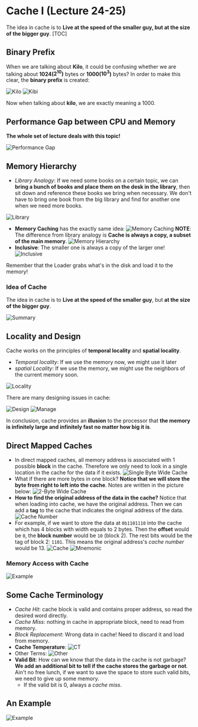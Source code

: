 # Cache I (Lecture 24-25)

The idea in cache is to **Live at the speed of the smaller guy, but at the size of the bigger guy**.
[TOC]

## Binary Prefix

When we are talking about **Kilo**, it could be confusing whether we are talking about **1024($2^{10})$** bytes or **1000($10^3$)** bytes? In order to make this clear, the **binary prefix** is created:

![Kilo](./Image/Week9/Week9-1.png)
![Kibi](./Image/Week9/Week9-2.png)

Now when talking about **kilo**, we are exactly meaning a 1000.

## Performance Gap between CPU and Memory

**The whole set of lecture deals with this topic!**

![Performance Gap](./Image/Week9/Week9-3.png)

## Memory Hierarchy

- *Library Analogy*: If we need some books on a certain topic, we can **bring a bunch of books and place them on the desk in the library**, then sit down and reference these books we bring when necessary. We don't have to bring one book from the big library and find for another one when we need more books.  

![Library](./Image/Week9/Week9-4.png)

- **Memory Caching** has the exactly same idea:
  ![Memory Caching](./Image/Week9/Week9-5.png)
  **NOTE**: The difference from library analogy is **Cache is always a copy, a subset of the main memory**.
  ![Memory Hierarchy](./Image/Week9/Week9-6.png)
- **Inclusive**: The smaller one is always a copy of the larger one!
  ![Inclusive](./Image/Week9/Week9-7.png)

Remember that the Loader grabs what's in the disk and load it to the memory!

### Idea of Cache

The idea in cache is to **Live at the speed of the smaller guy**, but **at the size of the bigger guy**.

![Summary](./Image/Week9/Week9-8.png)

## Locality and Design

Cache works on the principles of **temporal locality** and **spatial locality**.  

- *Temporal locality*: If we use the memory now, we might use it later
- *spatial Locality*: If we use the memory, we might use the neighbors of the current memory soon.

![Locality](./Image/Week9/Week9-9.png)

There are many designing issues in cache:

![Design](./Image/Week9/Week9-10.png)
![Manage](./Image/Week9/Week9-11.png)

In conclusion, cache provides an **illusion** to the processor that **the memory is infinitely large and infinitely fast no matter how big it is**.

## Direct Mapped Caches

- In direct mapped caches, all memory address is associated with 1 possible **block** in the cache. Therefore we only need to look in a single location in the cache for the data if it exists.
  ![Single Byte Wide Cache](./Image/Week9/Week9-12.png)
- What if there are more bytes in one block? **Notice that we will store the byte from right to left into the cache**. Notes are written in the picture below:
  ![2-Byte Wide Cache](./Image/Week9/Week9-13.png)
- **How to find the original address of the data in the cache?** Notice that when loading into cache, we have the original address. Then we can add a **tag** to the cache that indicates the original address of the data.
  ![Cache Number](./Image/Week9/Week9-14.png)
- For example, if we want to store the data at `0b1101110` into the cache which has 4 blocks with width equals to 2 bytes. Then the **offset** would be `0`, the **block number** would be `10` (block 2). The rest bits would be the tag of block 2: `1101`. This means the original address's *cache number* would be 13.
  ![Cache](./Image/Week9/Week9-15.png)
  ![Mnemonic](./Image/Week9/Week9-16.png)

### Memory Access with Cache

![Example](./Image/Week9/Week9-17.png)

## Some Cache Terminology

- *Cache Hit*: cache block is valid and contains proper address, so read the desired word directly.
- *Cache Miss*: nothing in cache in appropriate block, need to read from memory.
- *Block Replacement*: Wrong data in cache! Need to discard it and load from memory.
- **Cache Temperature**:
  ![CT](./Image/Week9/Week9-18.png)
- Other Terms:
  ![Other](./Image/Week9/Week9-19.png)
- **Valid Bit**: How can we know that the data in the cache is not garbage? **We add an additional bit to tell if the cache stores the garbage or not**. Ain't no free lunch, if we want to save the space to store such valid bits, we need to give up some memory.
  - If the valid bit is 0, always a *cache miss*.

## An Example

![Example](./Image/Week9/Week9-20.png)
